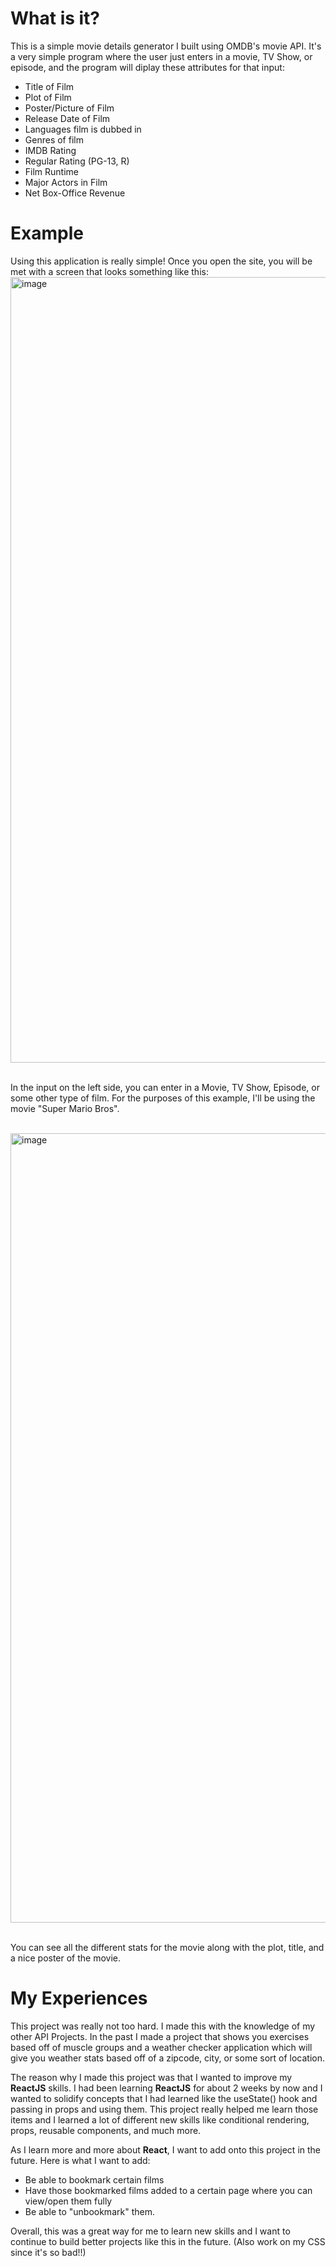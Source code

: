 # What is it?

This is a simple movie details generator I built using OMDB's movie API. It's a very simple program where the user just enters in a movie, TV Show, or episode, and the program will diplay these attributes for that input:

- Title of Film
- Plot of Film
- Poster/Picture of Film
- Release Date of Film
- Languages film is dubbed in
- Genres of film
- IMDB Rating
- Regular Rating (PG-13, R)
- Film Runtime
- Major Actors in Film
- Net Box-Office Revenue

# Example

Using this application is really simple! Once you open the site, you will be met with a screen that looks something like this:
<br>
<img width="1257" alt="image" src="https://github.com/PkTheCoda/movie-details-generator/assets/107774675/8adcc70b-31ad-4586-a8d6-db9536be4a14">
<br>
<br>

In the input on the left side, you can enter in a Movie, TV Show, Episode, or some other type of film. For the purposes of this example, I'll be using the movie "Super Mario Bros".

<br>
<img width="1263" alt="image" src="https://github.com/PkTheCoda/movie-details-generator/assets/107774675/65b36d94-fede-4f17-8495-82af731957f3">
<br>
<br>

You can see all the different stats for the movie along with the plot, title, and a nice poster of the movie.

# My Experiences

This project was really not too hard. I made this with the knowledge of my other API Projects. In the past I made a project that shows you exercises based off of muscle groups and a weather checker application which will give you weather stats based off of a zipcode, city, or some sort of location. 

The reason why I made this project was that I wanted to improve my **ReactJS** skills. I had been learning **ReactJS** for about 2 weeks by now and I wanted to solidify concepts that I had learned like the useState() hook and passing in props and using them. This project really helped me learn those items and I learned a lot of different new skills like conditional rendering, props, reusable components, and much more.

As I learn more and more about **React**, I want to add onto this project in the future. Here is what I want to add:

- Be able to bookmark certain films
- Have those bookmarked films added to a certain page where you can view/open them fully
- Be able to "unbookmark" them. 

Overall, this was a great way for me to learn new skills and I want to continue to build better projects like this in the future. (Also work on my CSS since it's so bad!!)
